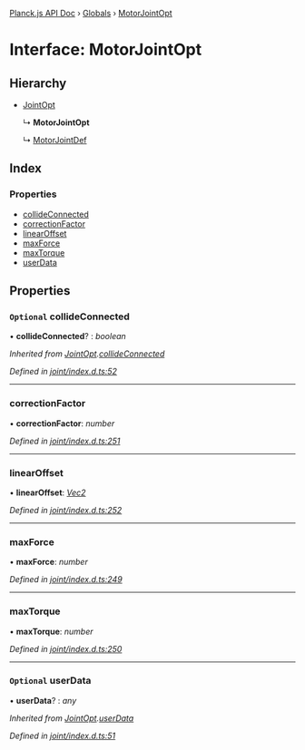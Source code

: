 [Planck.js API Doc](../README.md) › [Globals](../globals.md) › [MotorJointOpt](motorjointopt.md)

# Interface: MotorJointOpt

## Hierarchy

* [JointOpt](jointopt.md)

  ↳ **MotorJointOpt**

  ↳ [MotorJointDef](motorjointdef.md)

## Index

### Properties

* [collideConnected](motorjointopt.md#optional-collideconnected)
* [correctionFactor](motorjointopt.md#correctionfactor)
* [linearOffset](motorjointopt.md#linearoffset)
* [maxForce](motorjointopt.md#maxforce)
* [maxTorque](motorjointopt.md#maxtorque)
* [userData](motorjointopt.md#optional-userdata)

## Properties

### `Optional` collideConnected

• **collideConnected**? : *boolean*

*Inherited from [JointOpt](jointopt.md).[collideConnected](jointopt.md#optional-collideconnected)*

*Defined in [joint/index.d.ts:52](https://github.com/shakiba/planck.js/blob/038d425/lib/joint/index.d.ts#L52)*

___

###  correctionFactor

• **correctionFactor**: *number*

*Defined in [joint/index.d.ts:251](https://github.com/shakiba/planck.js/blob/038d425/lib/joint/index.d.ts#L251)*

___

###  linearOffset

• **linearOffset**: *[Vec2](../classes/vec2.md)*

*Defined in [joint/index.d.ts:252](https://github.com/shakiba/planck.js/blob/038d425/lib/joint/index.d.ts#L252)*

___

###  maxForce

• **maxForce**: *number*

*Defined in [joint/index.d.ts:249](https://github.com/shakiba/planck.js/blob/038d425/lib/joint/index.d.ts#L249)*

___

###  maxTorque

• **maxTorque**: *number*

*Defined in [joint/index.d.ts:250](https://github.com/shakiba/planck.js/blob/038d425/lib/joint/index.d.ts#L250)*

___

### `Optional` userData

• **userData**? : *any*

*Inherited from [JointOpt](jointopt.md).[userData](jointopt.md#optional-userdata)*

*Defined in [joint/index.d.ts:51](https://github.com/shakiba/planck.js/blob/038d425/lib/joint/index.d.ts#L51)*

